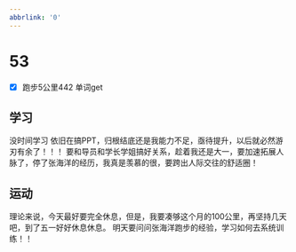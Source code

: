 ```yaml
---
abbrlink: '0'
---
```

# 53

- [x] 跑步5公里442 单词get

## 学习

没时间学习
依旧在搞PPT，归根结底还是我能力不足，亟待提升，以后就必然游刃有余了！！！
要和导员和学长学姐搞好关系，趁着我还是大一，要加速拓展人脉了，停了张海洋的经历，我真是羡慕的很，要跨出人际交往的舒适圈！

## 运动

理论来说，今天最好要完全休息，但是，我要凑够这个月的100公里，再坚持几天吧，到了五一好好休息休息。
明天要问问张海洋跑步的经验，学习如何去系统训练！！
